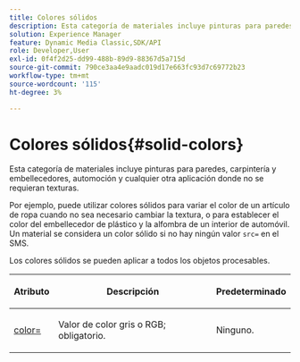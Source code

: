 ```yaml
---
title: Colores sólidos
description: Esta categoría de materiales incluye pinturas para paredes, carpintería y embellecedores, automoción y cualquier otra aplicación donde no se requieran texturas.
solution: Experience Manager
feature: Dynamic Media Classic,SDK/API
role: Developer,User
exl-id: 0f4f2d25-dd99-488b-89d9-88367d5a715d
source-git-commit: 790ce3aa4e9aadc019d17e663fc93d7c69772b23
workflow-type: tm+mt
source-wordcount: '115'
ht-degree: 3%

---
```


# Colores sólidos{#solid-colors}

Esta categoría de materiales incluye pinturas para paredes, carpintería y embellecedores, automoción y cualquier otra aplicación donde no se requieran texturas.

Por ejemplo, puede utilizar colores sólidos para variar el color de un artículo de ropa cuando no sea necesario cambiar la textura, o para establecer el color del embellecedor de plástico y la alfombra de un interior de automóvil. Un material se considera un color sólido si no hay ningún valor `src=` en el SMS.

Los colores sólidos se pueden aplicar a todos los objetos procesables.

<table id="table_9245240311A44659A74C7A5EDD7D1503"> 
 <thead> 
  <tr> 
   <th colname="col1" class="entry"> <p>Atributo </p> </th> 
   <th colname="col2" class="entry"> <p>Descripción </p> </th> 
   <th colname="col3" class="entry"> <p>Predeterminado </p> </th> 
  </tr> 
 </thead>
 <tbody> 
  <tr> 
   <td colname="col1"> <p> <a href="../../../../../../ir-api/http-protocol/image-rendering-api-ref/c-ir-http-protocol-ref/c-ir-http-protocol-command-reference/r-ir-http-color.md#reference-ea3cba9edfe94dbab86d8f123a9ed0aa" type="reference" format="dita" scope="local"> <span class="codeph"> color= </span> </a> </p> </td> 
   <td colname="col2"> <p> Valor de color gris o RGB; obligatorio. </p> </td> 
   <td colname="col3"> <p>Ninguno. </p> </td> 
  </tr> 
 </tbody> 
</table>
